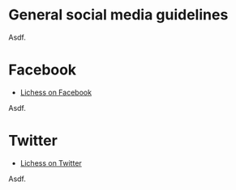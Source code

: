 # General social media guidelines

Asdf.


# Facebook

* [Lichess on Facebook](https://www.facebook.com/lichessdotorg/)

Asdf.


# Twitter

* [Lichess on Twitter](https://twitter.com/lichessorg)

Asdf.